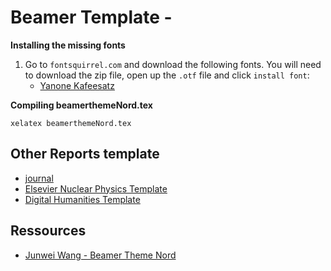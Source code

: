 # Beamer Template -

**Installing the missing fonts**

1. Go to `fontsquirrel.com` and download the following fonts. You will need to download the zip file, open up the `.otf` file and click `install font`:
    - [Yanone Kafeesatz](https://www.fontsquirrel.com/fonts/yanone-kaffeesatz?q%5Bterm%5D=yanone&q%5Bsearch_check%5D=Y)

**Compiling beamerthemeNord.tex**

`xelatex beamerthemeNord.tex`


## Other Reports template

- [journal](https://www.overleaf.com/latex/templates/length-check-latex-template-for-preparing-an-article-for-submission-to-optica-publishing-group-journals-ao-jocn-josa-a-josa-b-ol-optica/xjznbfqymcxm)
- [Elsevier Nuclear Physics Template](https://www.overleaf.com/latex/templates/elsevier-nuclear-physics-a-journal-template/jkwtrpnnzsxq)
- [Digital Humanities Template](https://www.overleaf.com/latex/templates/digital-humanities-in-the-nordic-and-baltic-countries-publications-template/nwkhrwkqbqbd)

## Ressources

- [Junwei Wang - Beamer Theme Nord](https://github.com/junwei-wang/beamerthemeNord)

